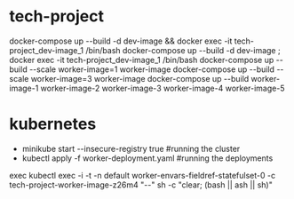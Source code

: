 # tech-project
docker-compose up --build -d dev-image && docker exec -it tech-project_dev-image_1 /bin/bash
docker-compose up --build -d dev-image ; docker exec -it tech-project_dev-image_1 /bin/bash
docker-compose up --build --scale worker-image=1 worker-image
docker-compose up --build --scale worker-image=3 worker-image
docker-compose up --build worker-image-1 worker-image-2 worker-image-3 worker-image-4 worker-image-5


# kubernetes
- minikube start --insecure-registry true #running the cluster
- kubectl apply -f worker-deployment.yaml #running the deployments


exec kubectl exec -i -t -n default worker-envars-fieldref-statefulset-0 -c tech-project-worker-image-z26m4 "--" sh -c "clear; (bash || ash || sh)"